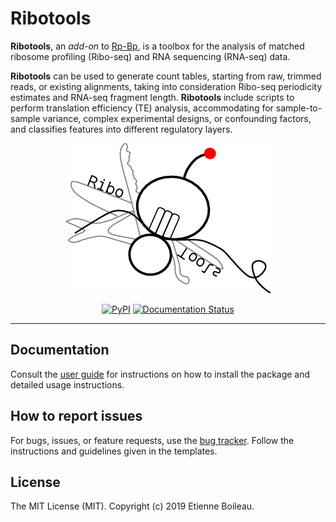 # Ribotools

**Ribotools**, an _add-on_ to [Rp-Bp](http://rp-bp.readthedocs.io/en/latest/), is a toolbox for the analysis of matched ribosome profiling (Ribo-seq) and RNA sequencing (RNA-seq) data.

**Ribotools** can be used to generate count tables, starting from raw, trimmed reads, or existing alignments, taking into consideration Ribo-seq periodicity estimates and RNA-seq fragment length. **Ribotools** include scripts to perform translation efficiency (TE) analysis, accommodating for sample-to-sample variance, complex experimental designs, or confounding factors, and classifies features into different regulatory layers.

<p align="center">
  <a href="https://ribotools.readthedocs.io/en/latest"><img alt="Ribotools" src="https://github.com/eboileau/ribotools/raw/master/docs/source/_static/ribotools-logo-light.png"></a>
</p>

<p align="center">
<a href="https://pypi.org/project/ribotools/"><img alt="PyPI" src="https://img.shields.io/pypi/v/ribotools"></a>
<a href='https://ribotools.readthedocs.io/en/latest/?badge=latest'>
    <img src='https://readthedocs.org/projects/ribotools/badge/?version=latest' alt='Documentation Status' />
</a>
</p>

---

## Documentation

Consult the [user guide](https://ribotools.readthedocs.io/en/latest) for instructions on how to install the package and detailed usage instructions.

## How to report issues

For bugs, issues, or feature requests, use the [bug tracker](https://github.com/eboileau/ribotools/issues). Follow the instructions and guidelines given in the templates.

## License

The MIT License (MIT). Copyright (c) 2019 Etienne Boileau.
